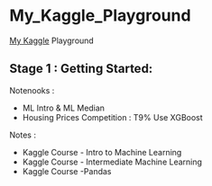 # My_Kaggle_Playground
[My Kaggle](https://www.kaggle.com/wuxinyun) Playground

## Stage 1 : Getting Started:
Notenooks :
- ML Intro & ML Median 
- Housing Prices Competition : T9% Use XGBoost 

Notes :
- Kaggle Course - Intro to Machine Learning
- Kaggle Course - Intermediate Machine Learning
- Kaggle Course -Pandas
